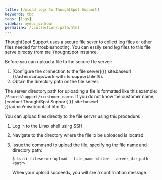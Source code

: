 ```yaml
---
title: [Upload logs to ThoughtSpot Support]
keywords: tbd
tags: [logs]
sidebar: mydoc_sidebar
permalink: /:collection/:path.html
---
```

ThoughtSpot Support uses a secure file sever to collect log files or other files needed for troubleshooting. You can easily send log files to this file serve directly from the ThoughtSpot instance.

Before you can upload a file to the secure file server:

1.  [Configure the connection to the file server]({{ site.baseurl }}/admin/setup/work-with-ts-support.html#).
2.  Obtain the directory path on the file server.

The server directory path for uploading a file is formatted like this example: `/Shared/support/<customer_name>`. If you do not know the customer name, [contact ThoughtSpot Support]({{ site.baseurl }}/admin/misc/contact.html#).

You can upload files directly to the file server using this procedure:

1. Log in to the Linux shell using SSH.
2. Navigate to the directory where the file to be uploaded is located.
3. Issue the command to upload the file, specifying the file name and directory path:

    ```
    $ tscli fileserver upload --file_name <file> --server_dir_path <path>
    ```

    When your upload succeeds, you will see a confirmation message.
